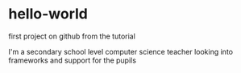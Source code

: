 # hello-world
first project on github from the tutorial

I'm a secondary school level computer science teacher looking into frameworks and support for the pupils
